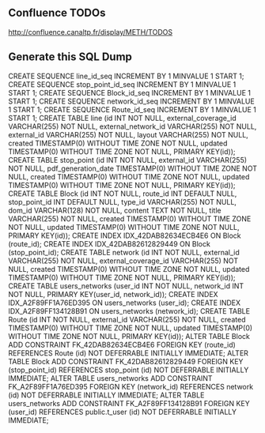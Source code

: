 
Confluence TODOs
-------------

http://confluence.canaltp.fr/display/METH/TODOS

Generate this SQL Dump
----------------------

CREATE SEQUENCE line_id_seq INCREMENT BY 1 MINVALUE 1 START 1;
CREATE SEQUENCE stop_point_id_seq INCREMENT BY 1 MINVALUE 1 START 1;
CREATE SEQUENCE Block_id_seq INCREMENT BY 1 MINVALUE 1 START 1;
CREATE SEQUENCE network_id_seq INCREMENT BY 1 MINVALUE 1 START 1;
CREATE SEQUENCE Route_id_seq INCREMENT BY 1 MINVALUE 1 START 1;
CREATE TABLE line (id INT NOT NULL, external_coverage_id VARCHAR(255) NOT NULL, external_network_id VARCHAR(255) NOT NULL, external_id VARCHAR(255) NOT NULL, layout VARCHAR(255) NOT NULL, created TIMESTAMP(0) WITHOUT TIME ZONE NOT NULL, updated TIMESTAMP(0) WITHOUT TIME ZONE NOT NULL, PRIMARY KEY(id));
CREATE TABLE stop_point (id INT NOT NULL, external_id VARCHAR(255) NOT NULL, pdf_generation_date TIMESTAMP(0) WITHOUT TIME ZONE NOT NULL, created TIMESTAMP(0) WITHOUT TIME ZONE NOT NULL, updated TIMESTAMP(0) WITHOUT TIME ZONE NOT NULL, PRIMARY KEY(id));
CREATE TABLE Block (id INT NOT NULL, route_id INT DEFAULT NULL, stop_point_id INT DEFAULT NULL, type_id VARCHAR(255) NOT NULL, dom_id VARCHAR(128) NOT NULL, content TEXT NOT NULL, title VARCHAR(255) NOT NULL, created TIMESTAMP(0) WITHOUT TIME ZONE NOT NULL, updated TIMESTAMP(0) WITHOUT TIME ZONE NOT NULL, PRIMARY KEY(id));
CREATE INDEX IDX_42DAB82634ECB4E6 ON Block (route_id);
CREATE INDEX IDX_42DAB82612829449 ON Block (stop_point_id);
CREATE TABLE network (id INT NOT NULL, external_id VARCHAR(255) NOT NULL, external_coverage_id VARCHAR(255) NOT NULL, created TIMESTAMP(0) WITHOUT TIME ZONE NOT NULL, updated TIMESTAMP(0) WITHOUT TIME ZONE NOT NULL, PRIMARY KEY(id));
CREATE TABLE users_networks (user_id INT NOT NULL, network_id INT NOT NULL, PRIMARY KEY(user_id, network_id));
CREATE INDEX IDX_A2F89FF1A76ED395 ON users_networks (user_id);
CREATE INDEX IDX_A2F89FF134128B91 ON users_networks (network_id);
CREATE TABLE Route (id INT NOT NULL, external_id VARCHAR(255) NOT NULL, created TIMESTAMP(0) WITHOUT TIME ZONE NOT NULL, updated TIMESTAMP(0) WITHOUT TIME ZONE NOT NULL, PRIMARY KEY(id));
ALTER TABLE Block ADD CONSTRAINT FK_42DAB82634ECB4E6 FOREIGN KEY (route_id) REFERENCES Route (id) NOT DEFERRABLE INITIALLY IMMEDIATE;
ALTER TABLE Block ADD CONSTRAINT FK_42DAB82612829449 FOREIGN KEY (stop_point_id) REFERENCES stop_point (id) NOT DEFERRABLE INITIALLY IMMEDIATE;
ALTER TABLE users_networks ADD CONSTRAINT FK_A2F89FF1A76ED395 FOREIGN KEY (network_id) REFERENCES network (id) NOT DEFERRABLE INITIALLY IMMEDIATE;
ALTER TABLE users_networks ADD CONSTRAINT FK_A2F89FF134128B91 FOREIGN KEY (user_id) REFERENCES public.t_user (id) NOT DEFERRABLE INITIALLY IMMEDIATE;
